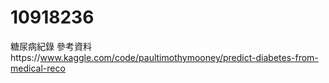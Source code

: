 # 10918236
糖尿病紀錄
參考資料https://www.kaggle.com/code/paultimothymooney/predict-diabetes-from-medical-reco
